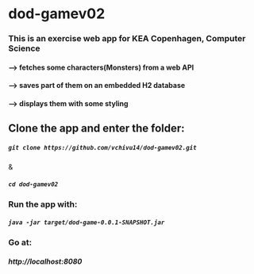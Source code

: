 # dod-gamev02
<h3>This is an exercise web app for KEA Copenhagen, Computer Science</h3>
<h4>--> fetches some characters(Monsters) from a web API</h4>
<h4>--> saves part of them on an embedded H2 database</h4>
<h4>--> displays them with some styling</h4>

<h2> Clone the app and enter the folder:</h2> 
<h5> <code>git clone https://github.com/vchivu14/dod-gamev02.git</h5></code> & <h5><code>cd dod-gamev02</code></h5>
<h3> Run the app with:</h3>
<h5> <code>java -jar target/dod-game-0.0.1-SNAPSHOT.jar</code></h5>
<h3> Go at:</h3>
<h5>http://localhost:8080</h5>
